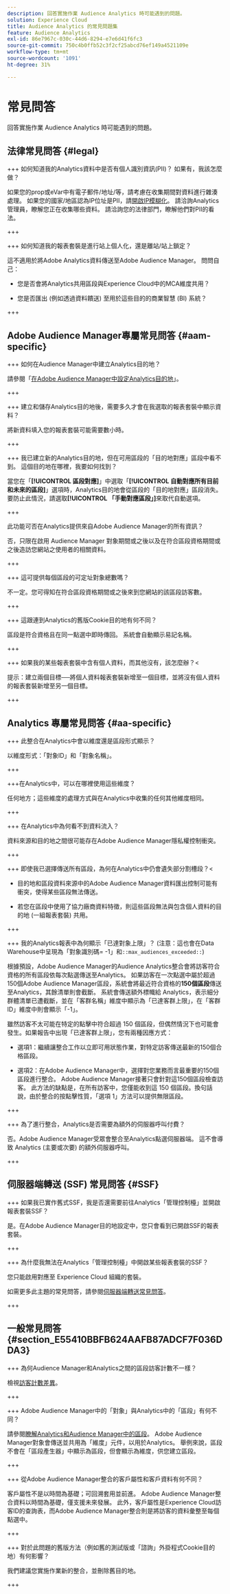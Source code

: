 ```yaml
---
description: 回答實施作業 Audience Analytics 時可能遇到的問題。
solution: Experience Cloud
title: Audience Analytics 的常見問題集
feature: Audience Analytics
exl-id: 86e7967c-030c-44d6-8294-e7e6d41f6fc3
source-git-commit: 750c4b0ffb52c3f2cf25abcd76ef149a4521109e
workflow-type: tm+mt
source-wordcount: '1091'
ht-degree: 31%

---
```


# 常見問答

回答實施作業 Audience Analytics 時可能遇到的問題。

## 法律常見問答 {#legal}

+++ 如何知道我的Analytics資料中是否有個人識別資訊(PII)？ 如果有，我該怎麼做？

如果您的prop或eVar中有電子郵件/地址/等，請考慮在收集期間對資料進行雜湊處理。 如果您的國家/地區認為IP位址是PII，請[開啟IP模糊化](https://experienceleague.adobe.com/docs/analytics/admin/admin-tools/exclude-ip.html?lang=zh-Hant)。 請洽詢Analytics管理員，瞭解您正在收集哪些資料。 請洽詢您的法律部門，瞭解他們對PII的看法。

+++

+++ 如何知道我的報表套裝是進行站上個人化，還是離站/站上鎖定？

這不適用於將Adobe Analytics資料傳送至Adobe Audience Manager。 問問自己：

* 您是否會將Analytics共用區段與Experience Cloud中的MCA維度共用？

* 您是否匯出 (例如透過資料饋送) 至用於這些目的的商業智慧 (BI) 系統？

+++

## Adobe Audience Manager專屬常見問答 {#aam-specific}

+++ 如何在Audience Manager中建立Analytics目的地？

請參閱「[在Adobe Audience Manager中設定Analytics目的地](https://experienceleague.adobe.com/docs/audience-manager/user-guide/features/destinations/experience-cloud-destinations/create-analytics-destination.html?lang=zh-Hant)」。

+++

+++ 建立和儲存Analytics目的地後，需要多久才會在我選取的報表套裝中顯示資料？

將新資料填入您的報表套裝可能需要數小時。

+++

+++ 我已建立新的Analytics目的地，但在可用區段的「目的地對應」區段中看不到。 這個目的地在哪裡，我要如何找到？

當您在「**[!UICONTROL 區段對應]**」中選取「**[!UICONTROL 自動對應所有目前和未來的區段]**」選項時，Analytics目的地會從區段的「目的地對應」區段消失。 要防止此情況，請選取&#x200B;**[!UICONTROL 「手動對應區段」]**&#x200B;來取代自動選項。

+++

此功能可否在Analytics提供來自Adobe Audience Manager的所有資訊？

否，只限在啟用 Audience Manager 對象期間或之後以及在符合區段資格期間或之後造訪您網站之使用者的相關資料。

+++

+++ 這可提供每個區段的可定址對象總數嗎？

不一定。您可得知在符合區段資格期間或之後來到您網站的該區段訪客數。

+++

+++ 這跟連到Analytics的舊版Cookie目的地有何不同？

區段是符合資格且在同一點選中即時傳回。 系統會自動顯示易記名稱。

+++

+++ 如果我的某些報表套裝中含有個人資料，而其他沒有，該怎麼辦？&lt;

提示：建立兩個目標──將個人資料報表套裝新增至一個目標，並將沒有個人資料的報表套裝新增至另一個目標。

+++

## Analytics 專屬常見問答 {#aa-specific}

+++ 此整合在Analytics中會以維度還是區段形式顯示？

以維度形式：「對象ID」和「對象名稱」。

+++

+++在Analytics中，可以在哪裡使用這些維度？

任何地方；這些維度的處理方式與在Analytics中收集的任何其他維度相同。

+++

+++ 在Analytics中為何看不到資料流入？

資料來源和目的地之間很可能存在Adobe Audience Manager隱私權控制衝突。

+++

+++ 即使我已選擇傳送所有區段，為何在Analytics中仍會遺失部分割槽段？&lt;

* 目的地和區段資料來源中的Adobe Audience Manager資料匯出控制可能有衝突，使得某些區段無法傳送。

* 若您在區段中使用了協力廠商資料特徵，則這些區段無法與包含個人資料的目的地 (一組報表套裝) 共用。

+++

+++ 我的Analytics報表中為何顯示「已達對象上限」？ (注意：這也會在Data Warehouse中呈現為「對象識別碼= -1」和`::max_audiences_exceeded::`)

根據預設，Adobe Audience Manager的Audience Analytics整合會將訪客符合資格的所有區段依每次點選傳送至Analytics。 如果訪客在一次點選中屬於超過150個Adobe Audience Manager區段，系統會將最近符合資格的&#x200B;**150個區段**&#x200B;傳送至Analytics，其餘清單則會截斷。 系統會傳送額外標幟給 Analytics，表示細分群體清單已遭截斷，並在「客群名稱」維度中顯示為「已達客群上限」，在「客群 ID」維度中則會顯示「-1」。

雖然訪客不太可能在特定的點擊中符合超過 150 個區段，但偶然情況下也可能會發生。如果報告中出現「已達客群上限」，您有兩種因應方式：

* 選項1：繼續讓整合工作以立即可用狀態作業，對特定訪客傳送最新的150個合格區段。

* 選項2：在Adobe Audience Manager中，選擇對您業務而言最重要的150個區段進行整合。 Adobe Audience Manager接著只會針對這150個區段檢查訪客。 此方法的缺點是，在所有訪客中，您僅能收到這 150 個區段。換句話說，由於整合的按點擊性質，「選項 1」方法可以提供無限區段。

+++

+++ 為了進行整合，Analytics是否需要為額外的伺服器呼叫付費？

否。Adobe Audience Manager受眾會整合至Analytics點選伺服器端。 這不會導致 Analytics (主要或次要) 的額外伺服器呼叫。

+++

## 伺服器端轉送 (SSF) 常見問答 {#SSF}

+++ 如果我已實作舊式SSF，我是否還需要前往Analytics「管理控制檯」並開啟報表套裝SSF？

是。在Adobe Audience Manager目的地設定中，您只會看到已開啟SSF的報表套裝。

+++

+++ 為什麼我無法在Analytics「管理控制檯」中開啟某些報表套裝的SSF？

您只能啟用對應至 Experience Cloud 組織的套裝。

如需更多此主題的常見問答，請參閱[伺服器端轉送常見問答](/help/admin/admin/c-manage-report-suites/c-edit-report-suites/general/c-server-side-forwarding/ssf-faq.md)。

+++

## 一般常見問答 {#section_E55410BBFB624AAFB87ADCF7F036DDA3}

+++ 為何Audience Manager和Analytics之間的區段訪客計數不一樣？

檢視[訪客計數差異](/help/integrate/c-audience-analytics/visitor-count-reconciliation.md)。

+++

+++ Adobe Audience Manager中的「對象」與Analytics中的「區段」有何不同？

請參閱[瞭解Analytics和Audience Manager中的區段](/help/integrate/c-audience-analytics/aam-analytics-segments.md)。 Adobe Audience Manager對象會傳送並共用為「維度」元件，以用於Analytics。 舉例來說，區段不會在「區段產生器」中顯示為區段，但會顯示為維度，供您建立區段。

+++

+++ 從Adobe Audience Manager整合的客戶屬性和客戶資料有何不同？

客戶屬性不是以時間為基礎；可回溯套用並前進。 Adobe Audience Manager整合資料以時間為基礎，僅支援未來發展。 此外，客戶屬性是Experience Cloud訪客ID的查詢表，而Adobe Audience Manager整合則是將訪客的資料彙整至每個點選中。

+++

+++ 對於此問題的舊版方法（例如舊的測試版或「諮詢」外掛程式Cookie目的地）有何影響？

我們建議您實施作業新的整合，並刪除舊目的地。

+++
